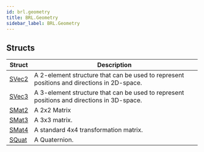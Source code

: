 ```yaml
---
id: brl.geometry
title: BRL.Geometry
sidebar_label: BRL.Geometry
---
```



## Structs
| Struct | Description |
|---|---|
| [SVec2](../../brl/brl.geometry/svec2) | A 2-element structure that can be used to represent positions and directions in 2D-space. |
| [SVec3](../../brl/brl.geometry/svec3) | A 3-element structure that can be used to represent positions and directions in 3D-space. |
| [SMat2](../../brl/brl.geometry/smat2) | A 2x2 Matrix |
| [SMat3](../../brl/brl.geometry/smat3) | A 3x3 matrix. |
| [SMat4](../../brl/brl.geometry/smat4) | A standard 4x4 transformation matrix. |
| [SQuat](../../brl/brl.geometry/squat) | A Quaternion. |

